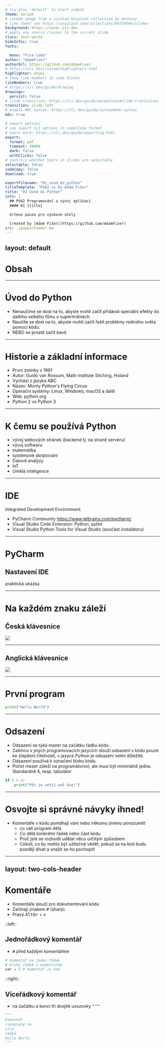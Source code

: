 ```yaml
---
# try also 'default' to start simple
theme: seriph
# random image from a curated Unsplash collection by Anthony
# like them? see https://unsplash.com/collections/94734566/slidev
background: https://cover.sli.dev
# apply any unocss classes to the current slide
class: text-white
hideInToc: true
fonts:

  mono: "Fira Code"
author: "AdamFiser"
authorUrl: https://github.com/AdamFiser
# https://sli.dev/custom/highlighters.html
highlighter: shiki
# show line numbers in code blocks
lineNumbers: true
# https://sli.dev/guide/drawing
drawings:
  persist: false
# slide transition: https://sli.dev/guide/animations#slide-transitions
transition: slide-left
# enable MDC Syntax: https://sli.dev/guide/syntax#mdc-syntax
mdc: true

# export options
# use export CLI options in camelCase format
# Learn more: https://sli.dev/guide/exporting.html
export:
  format: pdf
  timeout: 30000
  dark: false
  withClicks: false
# controls whether texts in slides are selectable
selectable: false
codeCopy: false
download: true

exportFilename: "01_uvod_do_python"
titleTemplate: "PVA2 %s by Adam Fišer"
title: "01 Úvod do Python"
info: |
  ## PVA2 Programování a vývoj aplikací
  #### 01 {title}

  Určeno pouze pro výukové účely

  Created by [Adam Fišer](https://github.com/AdamFiser)
src: ./pages/header.md
---
```

layout: default
---

#  Obsah

<Toc :columns="2" minDepth="1" maxDepth="1"></Toc>

---

# Úvod do Python

* Nenaučíme se dost na to, abyste mohli začít přidávat speciální efekty do dalšího velkého filmu o superhrdinech.
* Naučíte se dost na to, abyste mohli začít řešit problémy reálného světa pomocí kódu.
* NEBO se prostě začít bavit


---

# Historie a základní informace

* První zmínky v 1991
* Autor: Guido van Rossum, Math institute Stiching, Holand
* Vychází z jazyka ABC
* Název: Monty Python's Flying Circus
* Operační systémy: Linux, Windows, macOS a další
* Web: python.org
* Python 2 vs Python 3

---

# K čemu se používá Python

* vývoj webových stránek (backend tj. na straně serveru)
* vývoj softwaru
* matematika
* systémové skriptování
* Datové analýzy
* IoT
* Umělá inteligence

---

# IDE
Integrated Development Environment

* PyCharm Community https://www.jetbrains.com/pycharm/
* Visual Studio Code Extension: Python, pylint
* Visual Studio Python Tools for Visual Studio (součást instalátoru)

---

# PyCharm
## Nastavení IDE
praktická ukázka

---

# Na každém znaku záleží
## Česká klávesnice

<img src="/images/klavesnice_cs.png" />

---

## Anglická klávesnice
<img src="/images/klavesnice_en.png" />

---

# První program
```python
print("Hello World")
```
---

# Odsazení
* Odsazení se týká mezer na začátku řádku kódu.
* Zatímco v jiných programovacích jazycích slouží odsazení v kódu pouze ke zlepšení čitelnosti, v jazyce Python je odsazení velmi důležité.
* Odsazení používá k označení bloku kódu.
* Počet mezer záleží na programátorovi, ale musí být minimálně jedna. Standardně 4, resp. tabulátor
    
```python
if 5 > 2:
    print("Pět je větší než dva!")
```

---

# Osvojte si správné návyky ihned!

* Komentáře v kódu pomáhají vám nebo někomu jinému porozumět
  * co váš program dělá
  * Co dělá konkrétní řádek nebo část kódu
  * Proč jste se rozhodli udělat něco určitým způsobem
  * Cokoli, co by mohlo být užitečné vědět, pokud se na kód budu později dívat a snažit se ho pochopit!


---
layout: two-cols-header
---

# Komentáře
* Komentáře slouží pro dokumentování kódu
* Začínají znakem <kbd>#</kbd> (sharp)
* Pravý <kbd>AltGr</kbd> + <kbd>x</kbd>

::left::

## Jednořádkový komentář
* <kbd>#</kbd> před každým komentářem

```python
# Komentář na jeden řádek
# Druhý řádek s komentářem
var = 5 # Komentář za kód
```

::right::

## Víceřádkový komentář 
* na začátku a konci tři dvojité uvozovky <kbd>"""</kbd>
```python
"""
Komentář
rozepsaný na
více
řádků
Hello World
"""
```

